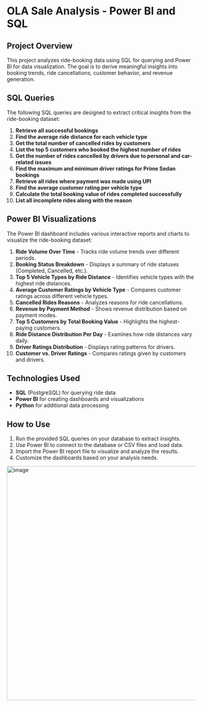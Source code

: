 # OLA Sale Analysis - Power BI and SQL

## Project Overview
This project analyzes ride-booking data using SQL for querying and Power BI for data visualization. The goal is to derive meaningful insights into booking trends, ride cancellations, customer behavior, and revenue generation.

## SQL Queries
The following SQL queries are designed to extract critical insights from the ride-booking dataset:

1. **Retrieve all successful bookings**
2. **Find the average ride distance for each vehicle type**
3. **Get the total number of cancelled rides by customers**
4. **List the top 5 customers who booked the highest number of rides**
5. **Get the number of rides cancelled by drivers due to personal and car-related issues**
6. **Find the maximum and minimum driver ratings for Prime Sedan bookings**
7. **Retrieve all rides where payment was made using UPI**
8. **Find the average customer rating per vehicle type**
9. **Calculate the total booking value of rides completed successfully**
10. **List all incomplete rides along with the reason**

## Power BI Visualizations
The Power BI dashboard includes various interactive reports and charts to visualize the ride-booking dataset:

1. **Ride Volume Over Time** - Tracks ride volume trends over different periods.
2. **Booking Status Breakdown** - Displays a summary of ride statuses (Completed, Cancelled, etc.).
3. **Top 5 Vehicle Types by Ride Distance** - Identifies vehicle types with the highest ride distances.
4. **Average Customer Ratings by Vehicle Type** - Compares customer ratings across different vehicle types.
5. **Cancelled Rides Reasons** - Analyzes reasons for ride cancellations.
6. **Revenue by Payment Method** - Shows revenue distribution based on payment modes.
7. **Top 5 Customers by Total Booking Value** - Highlights the highest-paying customers.
8. **Ride Distance Distribution Per Day** - Examines how ride distances vary daily.
9. **Driver Ratings Distribution** - Displays rating patterns for drivers.
10. **Customer vs. Driver Ratings** - Compares ratings given by customers and drivers.

## Technologies Used
- **SQL** (PostgreSQL) for querying ride data
- **Power BI** for creating dashboards and visualizations
- **Python**  for additional data processing

## How to Use
1. Run the provided SQL queries on your database to extract insights.
2. Use Power BI to connect to the database or CSV files and load data.
3. Import the Power BI report file to visualize and analyze the results.
4. Customize the dashboards based on your analysis needs.
<img width="626" alt="image" src="https://github.com/user-attachments/assets/c313c5e0-e738-4535-a0a3-779c00d2ca10" />


